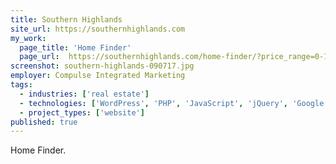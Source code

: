 ```yaml
---
title: Southern Highlands
site_url: https://southernhighlands.com
my_work:
  page_title: 'Home Finder'
  page_url:  https://southernhighlands.com/home-finder/?price_range=0-10000000&sort=price_DESC
screenshot: southern-highlands-090717.jpg
employer: Compulse Integrated Marketing
tags:
  - industries: ['real estate']
  - technologies: ['WordPress', 'PHP', 'JavaScript', 'jQuery', 'Google Maps API']
  - project_types: ['website']
published: true
---
```


Home Finder.

